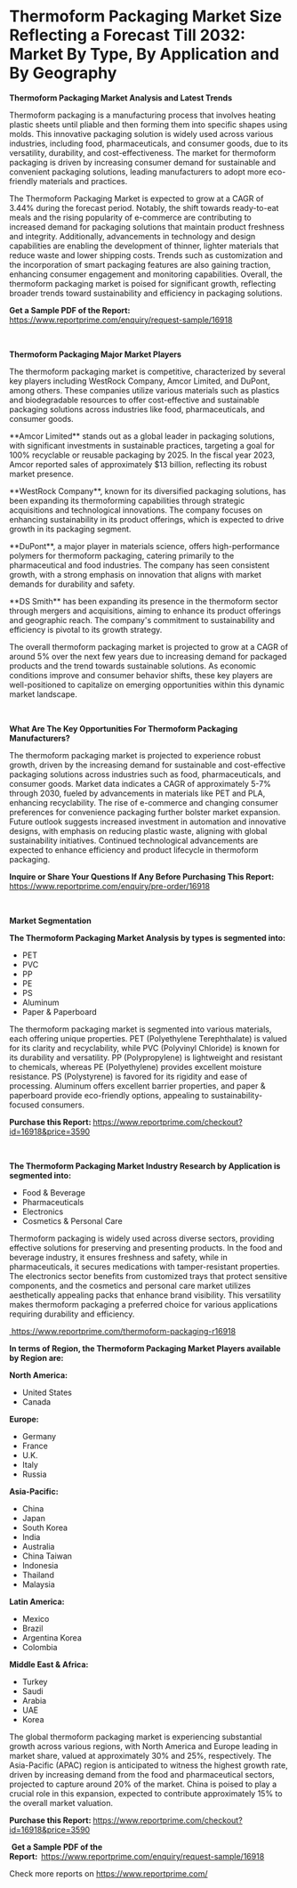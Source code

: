 <p><h1>Thermoform Packaging Market Size Reflecting a Forecast Till 2032: Market By Type, By Application and By Geography</h1></p><p><strong>Thermoform Packaging Market Analysis and Latest Trends</strong></p>
<p><p>Thermoform packaging is a manufacturing process that involves heating plastic sheets until pliable and then forming them into specific shapes using molds. This innovative packaging solution is widely used across various industries, including food, pharmaceuticals, and consumer goods, due to its versatility, durability, and cost-effectiveness. The market for thermoform packaging is driven by increasing consumer demand for sustainable and convenient packaging solutions, leading manufacturers to adopt more eco-friendly materials and practices.</p><p>The Thermoform Packaging Market is expected to grow at a CAGR of 3.44% during the forecast period. Notably, the shift towards ready-to-eat meals and the rising popularity of e-commerce are contributing to increased demand for packaging solutions that maintain product freshness and integrity. Additionally, advancements in technology and design capabilities are enabling the development of thinner, lighter materials that reduce waste and lower shipping costs. Trends such as customization and the incorporation of smart packaging features are also gaining traction, enhancing consumer engagement and monitoring capabilities. Overall, the thermoform packaging market is poised for significant growth, reflecting broader trends toward sustainability and efficiency in packaging solutions.</p></p>
<p><strong>Get a Sample PDF of the Report:&nbsp;</strong> <a href="https://www.reportprime.com/enquiry/request-sample/16918?utm_campaign=3315&utm_medium=2&utm_source=Github&utm_content=ia&utm_term=18032025&utm_id=thermoform-packaging">https://www.reportprime.com/enquiry/request-sample/16918</a></p>
<p>&nbsp;</p>
<p><strong>Thermoform Packaging Major Market Players</strong></p>
<p><p>The thermoform packaging market is competitive, characterized by several key players including WestRock Company, Amcor Limited, and DuPont, among others. These companies utilize various materials such as plastics and biodegradable resources to offer cost-effective and sustainable packaging solutions across industries like food, pharmaceuticals, and consumer goods.</p><p>**Amcor Limited** stands out as a global leader in packaging solutions, with significant investments in sustainable practices, targeting a goal for 100% recyclable or reusable packaging by 2025. In the fiscal year 2023, Amcor reported sales of approximately $13 billion, reflecting its robust market presence.</p><p>**WestRock Company**, known for its diversified packaging solutions, has been expanding its thermoforming capabilities through strategic acquisitions and technological innovations. The company focuses on enhancing sustainability in its product offerings, which is expected to drive growth in its packaging segment.</p><p>**DuPont**, a major player in materials science, offers high-performance polymers for thermoform packaging, catering primarily to the pharmaceutical and food industries. The company has seen consistent growth, with a strong emphasis on innovation that aligns with market demands for durability and safety. </p><p>**DS Smith** has been expanding its presence in the thermoform sector through mergers and acquisitions, aiming to enhance its product offerings and geographic reach. The company's commitment to sustainability and efficiency is pivotal to its growth strategy.</p><p>The overall thermoform packaging market is projected to grow at a CAGR of around 5% over the next few years due to increasing demand for packaged products and the trend towards sustainable solutions. As economic conditions improve and consumer behavior shifts, these key players are well-positioned to capitalize on emerging opportunities within this dynamic market landscape.</p></p>
<p>&nbsp;</p>
<p><strong>What Are The Key Opportunities For Thermoform Packaging Manufacturers?</strong></p>
<p><p>The thermoform packaging market is projected to experience robust growth, driven by the increasing demand for sustainable and cost-effective packaging solutions across industries such as food, pharmaceuticals, and consumer goods. Market data indicates a CAGR of approximately 5-7% through 2030, fueled by advancements in materials like PET and PLA, enhancing recyclability. The rise of e-commerce and changing consumer preferences for convenience packaging further bolster market expansion. Future outlook suggests increased investment in automation and innovative designs, with emphasis on reducing plastic waste, aligning with global sustainability initiatives. Continued technological advancements are expected to enhance efficiency and product lifecycle in thermoform packaging.</p></p>
<p><strong>Inquire or Share Your Questions If Any Before Purchasing This Report:</strong> <a href="https://www.reportprime.com/enquiry/pre-order/16918?utm_campaign=3315&utm_medium=2&utm_source=Github&utm_content=ia&utm_term=18032025&utm_id=thermoform-packaging">https://www.reportprime.com/enquiry/pre-order/16918</a></p>
<p>&nbsp;</p>
<p><strong>Market Segmentation</strong></p>
<p><strong>The Thermoform Packaging Market Analysis by types is segmented into:</strong></p>
<p><ul><li>PET</li><li>PVC</li><li>PP</li><li>PE</li><li>PS</li><li>Aluminum</li><li>Paper & Paperboard</li></ul></p>
<p><p>The thermoform packaging market is segmented into various materials, each offering unique properties. PET (Polyethylene Terephthalate) is valued for its clarity and recyclability, while PVC (Polyvinyl Chloride) is known for its durability and versatility. PP (Polypropylene) is lightweight and resistant to chemicals, whereas PE (Polyethylene) provides excellent moisture resistance. PS (Polystyrene) is favored for its rigidity and ease of processing. Aluminum offers excellent barrier properties, and paper & paperboard provide eco-friendly options, appealing to sustainability-focused consumers.</p></p>
<p><strong>Purchase this Report:&nbsp;</strong><a href="https://www.reportprime.com/checkout?id=16918&price=3590&utm_campaign=3315&utm_medium=2&utm_source=Github&utm_content=ia&utm_term=18032025&utm_id=thermoform-packaging">https://www.reportprime.com/checkout?id=16918&price=3590</a></p>
<p>&nbsp;</p>
<p><strong>The Thermoform Packaging Market Industry Research by Application is segmented into:</strong></p>
<p><ul><li>Food & Beverage</li><li>Pharmaceuticals</li><li>Electronics</li><li>Cosmetics & Personal Care</li></ul></p>
<p><p>Thermoform packaging is widely used across diverse sectors, providing effective solutions for preserving and presenting products. In the food and beverage industry, it ensures freshness and safety, while in pharmaceuticals, it secures medications with tamper-resistant properties. The electronics sector benefits from customized trays that protect sensitive components, and the cosmetics and personal care market utilizes aesthetically appealing packs that enhance brand visibility. This versatility makes thermoform packaging a preferred choice for various applications requiring durability and efficiency.</p></p>
<p><a href="https://www.reportprime.com/thermoform-packaging-r16918?utm_campaign=3315&utm_medium=2&utm_source=Github&utm_content=ia&utm_term=18032025&utm_id=thermoform-packaging">&nbsp;https://www.reportprime.com/thermoform-packaging-r16918</a></p>
<p><strong>In terms of Region, the Thermoform Packaging Market Players available by Region are:</strong></p>
<p>
    <p> <strong> North America: </strong>
        <ul>
            <li>United States</li>
            <li>Canada</li>
        </ul>
        </p> 
    <p> <strong> Europe: </strong>
        <ul>
            <li>Germany</li>
            <li>France</li>
            <li>U.K.</li>
            <li>Italy</li>
            <li>Russia</li>
        </ul>
        </p> 
    <p> <strong> Asia-Pacific: </strong>
        <ul>
            <li>China</li>
            <li>Japan</li>
            <li>South Korea</li>
            <li>India</li>
            <li>Australia</li>
            <li>China Taiwan</li>
            <li>Indonesia</li>
            <li>Thailand</li>
            <li>Malaysia</li>
        </ul>
        </p> 
    <p> <strong> Latin America: </strong>
        <ul>
            <li>Mexico</li>
            <li>Brazil</li>
            <li>Argentina Korea</li>
            <li>Colombia</li>
        </ul>
        </p> 
    <p> <strong> Middle East & Africa: </strong>
        <ul>
            <li>Turkey</li>
            <li>Saudi</li>
            <li>Arabia</li>
            <li>UAE</li>
            <li>Korea</li>
        </ul>
    </p>
    </p>
<p><p>The global thermoform packaging market is experiencing substantial growth across various regions, with North America and Europe leading in market share, valued at approximately 30% and 25%, respectively. The Asia-Pacific (APAC) region is anticipated to witness the highest growth rate, driven by increasing demand from the food and pharmaceutical sectors, projected to capture around 20% of the market. China is poised to play a crucial role in this expansion, expected to contribute approximately 15% to the overall market valuation.</p></p>
<p><strong>Purchase this Report: </strong><a href="https://www.reportprime.com/checkout?id=16918&price=3590&utm_campaign=3315&utm_medium=2&utm_source=Github&utm_content=ia&utm_term=18032025&utm_id=thermoform-packaging">https://www.reportprime.com/checkout?id=16918&price=3590</a></p>
<p>&nbsp;<strong>Get a Sample PDF of the Report:&nbsp;&nbsp;</strong><a href="https://www.reportprime.com/enquiry/request-sample/16918?utm_campaign=3315&utm_medium=2&utm_source=Github&utm_content=ia&utm_term=18032025&utm_id=thermoform-packaging">https://www.reportprime.com/enquiry/request-sample/16918</a></p>
<p><strong></strong></p>
<p>Check more reports on <a href="https://www.reportprime.com/?utm_campaign=3315&utm_medium=2&utm_source=Github&utm_content=ia&utm_term=18032025&utm_id=thermoform-packaging">https://www.reportprime.com/</a></p>